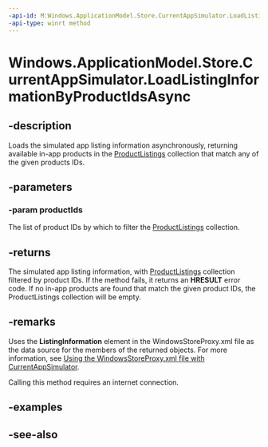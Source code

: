 ```yaml
---
-api-id: M:Windows.ApplicationModel.Store.CurrentAppSimulator.LoadListingInformationByProductIdsAsync(Windows.Foundation.Collections.IIterable{System.String})
-api-type: winrt method
---
```


<!-- Method syntax
public Windows.Foundation.IAsyncOperation<Windows.ApplicationModel.Store.ListingInformation> LoadListingInformationByProductIdsAsync(Windows.Foundation.Collections.IIterable<System.String> productIds)
-->

# Windows.ApplicationModel.Store.CurrentAppSimulator.LoadListingInformationByProductIdsAsync

## -description
Loads the simulated app listing information asynchronously, returning available in-app products in the [ProductListings](listinginformation_productlistings.md) collection that match any of the given products IDs. 

## -parameters
### -param productIds
The list of product IDs by which to filter the [ProductListings](listinginformation_productlistings.md) collection.

## -returns
The simulated app listing information, with [ProductListings](listinginformation_productlistings.md) collection filtered by product IDs. If the method fails, it returns an **HRESULT** error code. If no in-app products are found that match the given product IDs, the ProductListings collection will be empty.

## -remarks
Uses the **ListingInformation** element in the WindowsStoreProxy.xml file as the data source for the members of the returned objects. For more information, see [Using the WindowsStoreProxy.xml file with CurrentAppSimulator](/windows/uwp/monetize/in-app-purchases-and-trials-using-the-windows-applicationmodel-store-namespace).

Calling this method requires an internet connection.

## -examples

## -see-also
